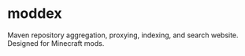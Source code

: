 # moddex
Maven repository aggregation, proxying, indexing, and search website. Designed for Minecraft mods.
